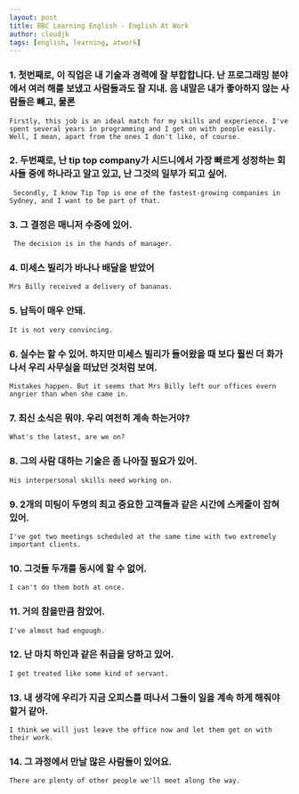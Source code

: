 ```yaml
---
layout: post
title: BBC Learning English - English At Work
author: cloudjk
tags: [english, learning, atwork]
---
```


### 1. 첫번째로, 이 직업은 내 기술과 경력에 잘 부합합니다. 난 프로그래밍 분야에서 여러 해를 보냈고 사람들과도 잘 지내. 음 내말은 내가 좋아하지 않는 사람들은 빼고, 물론

    Firstly, this job is an ideal match for my skills and experience. I've spent several years in programming and I get on with people easily.
    Well, I mean, apart from the ones I don't like, of course.

### 2. 두번째로, 난 tip top company가 시드니에서 가장 빠르게 성정하는 회사들 중에 하나라고 알고 있고, 난 그것의 일부가 되고 싶어.

     Secondly, I know Tip Top is one of the fastest-growing companies in Sydney, and I want to be part of that.

### 3. 그 결정은 매니저 수중에 있어.

     The decision is in the hands of manager.

### 4. 미세스 빌리가 바나나 배달을 받았어

    Mrs Billy received a delivery of bananas.

### 5. 납득이 매우 안돼.

    It is not very convincing.

### 6. 실수는 할 수 있어. 하지만 미세스 빌리가 들어왔을 때 보다 훨씬 더 화가 나서 우리 사무실을 떠났던 것처럼 보여.

    Mistakes happen. But it seems that Mrs Billy left our offices evern angrier than when she came in.

### 7. 최신 소식은 뭐야. 우리 여전히 계속 하는거야?

    What's the latest, are we on?

### 8. 그의 사람 대하는 기술은 좀 나아질 필요가 있어.

    His interpersonal skills need working on.

### 9. 2개의 미팅이 두명의 최고 중요한 고객들과 같은 시간에 스케줄이 잡혀 있어.

    I've got two meetings scheduled at the same time with two extremely important clients.

### 10. 그것들 두개를 동시에 할 수 없어.

    I can't do them both at once.

### 11. 거의 참을만큼 참았어.

    I've almost had engough.

### 12. 난 마치 하인과 같은 취급을 당하고 있어.

    I get treated like some kind of servant.

### 13. 내 생각에 우리가 지금 오피스를 떠나서 그들이 일을 계속 하게 해줘야 할거 같아.

    I think we will just leave the office now and let them get on with their work.

### 14. 그 과정에서 만날 많은 사람들이 있어요.

    There are plenty of other people we'll meet along the way.
